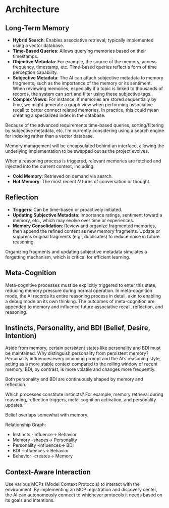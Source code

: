 # Architecture

## Long-Term Memory
 - **Hybrid Search**: Enables associative retrieval; typically implemented using a vector database.
 - **Time-Based Queries**: Allows querying memories based on their timestamps.
 - **Objective Metadata**: For example, the source of the memory, access frequency, timestamp, etc. Time-based queries reflect a form of time perception capability.
 - **Subjective Metadata**: The AI can attach subjective metadata to memory fragments, such as the importance of the memory or its sentiment. When reviewing memories, especially if a topic is linked to thousands of records, the system can sort and filter using these subjective tags.
 - **Complex Views**: For instance, if memories are stored sequentially by time, we might generate a graph view when performing associative recall to better connect related memories. In practice, this could mean creating a specialized index in the database.

Because of the advanced requirements time-based queries, sorting/filtering by subjective metadata, etc. I’m currently considering using a search engine for indexing rather than a vector database.

Memory management will be encapsulated behind an interface, allowing the underlying implementation to be swapped out as the project evolves.

When a reasoning process is triggered, relevant memories are fetched and injected into the current context, including:
 - **Cold Memory**: Retrieved on demand via search.
 - **Hot Memory**: The most recent *N* turns of conversation or thought.

## Reflection
 - **Triggers**: Can be time-based or proactively initiated.
 - **Updating Subjective Metadata**: Importance ratings, sentiment toward a memory, etc., which may evolve over time or experiences.
 - **Memory Consolidation**: Review and organize fragmented memories, then append the refined content as new memory fragments. Update or suppress original fragments (e.g., duplicates) to reduce noise in future reasoning.

Organizing fragments and updating subjective metadata simulates a forgetting mechanism, which is critical for efficient learning.

## Meta-Cognition
Meta-cognitive processes must be explicitly triggered to enter this state, reducing memory pressure during normal operation. In meta-cognition mode, the AI records its entire reasoning process in detail, akin to enabling a debug mode on its own thinking. The outcomes of meta-cognition are appended to memory and influence future associative recall, reflection, and reasoning.

## Instincts, Personality, and BDI (Belief, Desire, Intention)
Aside from memory, certain persistent states like personality and BDI must be maintained. Why distinguish personality from persistent memory? Personality influences every incoming prompt and the AI’s reasoning style, acting as a more stable context compared to the rolling window of recent memory. BDI, by contrast, is more volatile and changes more frequently.

Both personality and BDI are continuously shaped by memory and reflection.

Which processes constitute instincts? For example, memory retrieval during reasoning, reflection triggers, meta-cognition activation, and personality updates.

Belief overlaps somewhat with memory.

Relationship Graph:
 - Instincts -influence-> Behavior
 - Memory -shapes-> Personality
 - Personality -influences-> BDI
 - BDI -influences-> Behavior
 - Behavior -creates-> Memory

## Context-Aware Interaction
Use various MCPs (Model Context Protocols) to interact with the environment. By implementing an MCP registration and discovery center, the AI can autonomously connect to whichever protocols it needs based on its goals and intentions.

